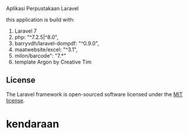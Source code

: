 Aplikasi Perpustakaan Laravel

this application is build with:</br>
1. Laravel 7 </br>
2. php: "^7.2.5|^8.0",</br>
3. barryvdh/laravel-dompdf: "^0.9.0",</br>  
4. maatwebsite/excel: "^3.1",</br>
5. milon/barcode": "7.*"</br>
6. template Argon by Creative Tim



## License

The Laravel framework is open-sourced software licensed under the [MIT license](https://opensource.org/licenses/MIT).
# kendaraan
